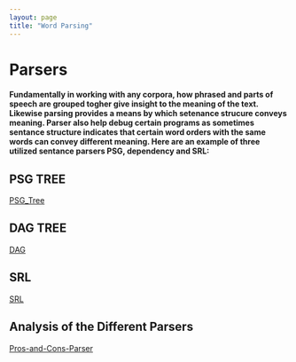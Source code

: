 ```yaml
---
layout: page
title: "Word Parsing"
---
```

# Parsers
#### Fundamentally in working with any corpora, how phrased and parts of speech are grouped togher give insight to the meaning of the text. Likewise parsing provides a means by which setenance strucure conveys meaning. Parser also help debug certain programs as sometimes sentance structure indicates that certain word orders with the same words can convey different meaning.  Here are an example of three utilized sentance parsers PSG, dependency and SRL:

## PSG TREE
[PSG_Tree](https://github.com/jacobvillegas/NLP_Portfolio/blob/main/Parsing/4711D70C-7464-4B9D-AB46-2B7F6166E29E.heic)

## DAG TREE
[DAG](https://github.com/jacobvillegas/NLP_Portfolio/blob/main/Parsing/A8AE9272-0BE8-4C7C-90A1-B2FC6185EA6B.heic)

## SRL
[SRL](https://github.com/jacobvillegas/NLP_Portfolio/blob/main/Parsing/C40D5DAC-561D-4B84-9D3B-F379A6F2C9E1.heic)

## Analysis of the Different Parsers
[Pros-and-Cons-Parser](https://github.com/jacobvillegas/NLP_Portfolio/blob/main/Parsing/Pros%20and%20Cons%20of%20the%20parsers.pdf)
